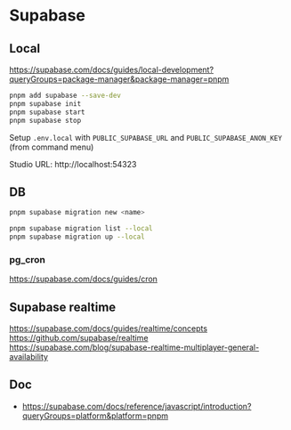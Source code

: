 # Supabase

## Local

https://supabase.com/docs/guides/local-development?queryGroups=package-manager&package-manager=pnpm

```sh
pnpm add supabase --save-dev
pnpm supabase init
pnpm supabase start
pnpm supabase stop
```

Setup `.env.local` with `PUBLIC_SUPABASE_URL` and `PUBLIC_SUPABASE_ANON_KEY` (from command menu)

Studio URL: http://localhost:54323

## DB

```sh
pnpm supabase migration new <name>

pnpm supabase migration list --local
pnpm supabase migration up --local
```

### pg_cron

https://supabase.com/docs/guides/cron

## Supabase realtime

https://supabase.com/docs/guides/realtime/concepts
https://github.com/supabase/realtime
https://supabase.com/blog/supabase-realtime-multiplayer-general-availability

## Doc

- https://supabase.com/docs/reference/javascript/introduction?queryGroups=platform&platform=pnpm
